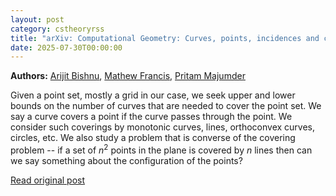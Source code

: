 ```yaml
---
layout: post
category: cstheoryrss
title: "arXiv: Computational Geometry: Curves, points, incidences and covering"
date: 2025-07-30T00:00:00
---
```


**Authors:** [Arijit Bishnu](https://dblp.uni-trier.de/search?q=Arijit+Bishnu), [Mathew Francis](https://dblp.uni-trier.de/search?q=Mathew+Francis), [Pritam Majumder](https://dblp.uni-trier.de/search?q=Pritam+Majumder)

Given a point set, mostly a grid in our case, we seek upper and lower bounds
on the number of curves that are needed to cover the point set. We say a curve
covers a point if the curve passes through the point. We consider such
coverings by monotonic curves, lines, orthoconvex curves, circles, etc. We also
study a problem that is converse of the covering problem -- if a set of $n^2$
points in the plane is covered by $n$ lines then can we say something about the
configuration of the points?

[Read original post](http://arxiv.org/abs/2507.21758v1)
